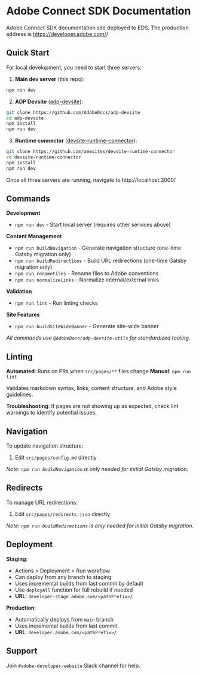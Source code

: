 # Adobe Connect SDK Documentation

Adobe Connect SDK documentation site deployed to EDS.
The production address is https://developer.adobe.com/<pathPrefix>/

## Quick Start

For local development, you need to start three servers:

1. **Main dev server** (this repo):
```bash
npm run dev
```

2. **ADP Devsite** ([adp-devsite](https://github.com/AdobeDocs/adp-devsite)):
```bash
git clone https://github.com/AdobeDocs/adp-devsite
cd adp-devsite
npm install
npm run dev
```

3. **Runtime connector** ([devsite-runtime-connector](https://github.com/aemsites/devsite-runtime-connector)):
```bash
git clone https://github.com/aemsites/devsite-runtime-connector
cd devsite-runtime-connector
npm install
npm run dev
```

Once all three servers are running, navigate to http://localhost:3000/<pathPrefix>

## Commands

**Development**
- `npm run dev` - Start local server (requires other services above)

**Content Management**
- `npm run buildNavigation` - Generate navigation structure (one-time Gatsby migration only)
- `npm run buildRedirections` - Build URL redirections (one-time Gatsby migration only)
- `npm run renameFiles` - Rename files to Adobe conventions
- `npm run normalizeLinks` - Normalize internal/external links

**Validation**
- `npm run lint` - Run linting checks

**Site Features**
- `npm run buildSiteWideBanner` - Generate site-wide banner

*All commands use `@AdobeDocs/adp-devsite-utils` for standardized tooling.*

## Linting

**Automated**: Runs on PRs when `src/pages/**` files change
**Manual**: `npm run lint`

Validates markdown syntax, links, content structure, and Adobe style guidelines.

**Troubleshooting**: If pages are not showing up as expected, check lint warnings to identify potential issues.

## Navigation

To update navigation structure:
1. Edit `src/pages/config.md` directly

*Note: `npm run buildNavigation` is only needed for initial Gatsby migration.*

## Redirects

To manage URL redirections:
1. Edit `src/pages/redirects.json` directly

*Note: `npm run buildRedirections` is only needed for initial Gatsby migration.*

## Deployment

**Staging**:
- Actions > Deployment > Run workflow
- Can deploy from any branch to staging
- Uses incremental builds from last commit by default
- Use `deployAll` function for full rebuild if needed
- **URL**: `developer-stage.adobe.com/<pathPrefix>/`

**Production**:
- Automatically deploys from `main` branch
- Uses incremental builds from last commit
- **URL**: `developer.adobe.com/<pathPrefix>/`

## Support

Join `#adobe-developer-website` Slack channel for help.

